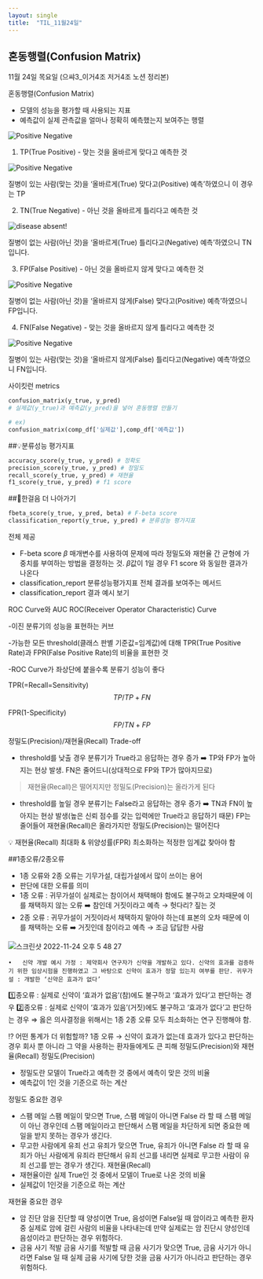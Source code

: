 ```yaml
---
layout: single
title:  "TIL_11월24일"
---
```


## 혼동행렬(Confusion Matrix)


11월 24일 목요일
(으쌰3_이거4조 저거4조 노션 정리본)

혼동행렬(Confusion Matrix)
* 모델의 성능을 평가할 때 사용되는 지표
* 예측값이 실제 관측값을 얼마나 정확히 예측했는지 보여주는 행렬

![Positive Negative](https://user-images.githubusercontent.com/99530946/203735439-2d5757e9-4bd1-4357-8e9c-00480cee89ad.png)

1. TP(True Positive) - 맞는 것을 올바르게 맞다고 예측한 것

![Positive Negative](https://user-images.githubusercontent.com/99530946/203735385-ea4cce0c-92eb-48f5-91ca-645b860503f7.png)

질병이 있는 사람(맞는 것)을 ‘올바르게(True) 맞다고(Positive) 예측’하였으니 이 경우는 TP

2. TN(True Negative) - 아닌 것을 올바르게 틀리다고 예측한 것

![disease absent!](https://user-images.githubusercontent.com/99530946/203735449-5f551d7e-f5ce-4826-82ac-60e06c3e9626.png)

질병이 없는 사람(아닌 것)을 ‘올바르게(True) 틀리다고(Negative) 예측’하였으니 TN 입니다.

3. FP(False Positive) - 아닌 것을 올바르지 않게 맞다고 예측한 것

![Positive Negative](https://user-images.githubusercontent.com/99530946/203735475-eb87c8ff-7800-4075-a073-8116b5d0638a.png)

질병이 없는 사람(아닌 것)을 ‘올바르지 않게(False) 맞다고(Positive) 예측’하였으니 FP입니다.

4. FN(False Negative) - 맞는 것을 올바르지 않게 틀리다고 예측한 것

![Positive Negative](https://user-images.githubusercontent.com/99530946/203735504-810048ec-d61b-4491-9444-97c6cc388f66.png)

질병이 있는 사람(맞는 것)을 ‘올바르지 않게(False) 틀리다고(Negative) 예측’하였으니 FN입니다.

사이킷런 metrics
```python
confusion_matrix(y_true, y_pred) 
# 실제값(y_true)과 예측값(y_pred)을 넣어 혼동행렬 만들기

# ex)
confusion_matrix(comp_df['실제값'],comp_df['예측값'])
```

##💡분류성능 평가지표
```python
accuracy_score(y_true, y_pred) # 정확도
precision_score(y_true, y_pred) # 정밀도
recall_score(y_true, y_pred) # 재현율
f1_score(y_true, y_pred) # f1 score
```

##🐾한걸음 더 나아가기
```python
fbeta_score(y_true, y_pred, beta) # F-beta score
classification_report(y_true, y_pred) # 분류성능 평가지표 
```
전체 제공
* F-beta score $β$ 매개변수를 사용하여 문제에 따라 정밀도와 재현율 간 균형에 가중치를 부여하는 방법을 결정하는 것. $β$값이 1일 경우 F1 score 와 동일한 결과가 나온다
* classification_report 분류성능평가지표 전체 결과를 보여주는 메서드
* classification_report 결과 예시 보기 

ROC Curve와 AUC
ROC(Receiver Operator Characteristic) Curve

-이진 분류기의 성능을 표현하는 커브

-가능한 모든 threshold(클래스 판별 기준값=임계값)에 대해 TPR(True Positive Rate)과 FPR(False Positive Rate)의 비율을 표현한 것

-ROC Curve가 좌상단에 붙을수록 분류기 성능이 좋다

TPR(=Recall=Sensitivity)
$$ TP/TP+FN $$

FPR(1-Specificity)
$$ FP/TN+FP $$

정밀도(Precision)/재현율(Recall) Trade-off
* threshold를 낮출 경우
분류기가 True라고 응답하는 경우 증가
➡️ TP와 FP가 높아지는 현상 발생. FN은 줄어드니(상대적으로 FP와 TP가 많아지므로) 
> 재현율(Recall)은 떨어지지만 정밀도(Precision)는 올라가게 된다

* threshold를 높일 경우
분류기는 False라고 응답하는 경우 증가 ➡️ TN과 FN이 높아지는 현상 발생(높은 신뢰 점수를 갖는 입력에만 True라고 응답하기 때문) FP는 줄어들어 재현율(Recall)은 올라가지만 정밀도(Precision)는 떨어진다

<aside> 💡 재현율(Recall) 최대화 & 위양성률(FPR) 최소화하는 적정한 임계값 찾아야 함

##1종오류/2종오류
* 1종 오류와 2종 오류는 기무가설, 대립가설에서 많이 쓰이는 용어
* 판단에 대한 오류를 의미
* 1종 오류 : 귀무가설이 실제로는 참이어서 채택해야 함에도 불구하고 오차때문에 이를 채택하지 않는 오류 ➡️ 참인데 거짓이라고 예측 → 헛다리? 짚는 것
* 2종 오류 : 귀무가설이 거짓이라서 채택하지 말아야 하는데 표본의 오차 때문에 이를 채택하는 오류 ➡️ 거짓인데 참이라고 예측 → 조금 답답한 사람
  
![스크린샷 2022-11-24 오후 5 48 27](https://user-images.githubusercontent.com/99530946/203735586-a8bf3735-52a0-416c-b5c1-010e79f65679.png)

	•	신약 개발 예시 가정 : 제약회사 연구자가 신약을 개발하고 있다. 신약의 효과를 검증하기 위한 임상시험을 진행하였고 그 바탕으로 신약이 효과가 정말 있는지 여부를 판단. 귀무가설 : 개발한 ‘신약은 효과가 없다’ 

1️⃣종오류 : 실제로 신약이 ‘효과가 없음’(참)에도 불구하고 ‘효과가 있다’고 판단하는 경우
2️⃣종오류 : 실제로 신약이 ‘효과가 있음’(거짓)에도 불구하고 ‘효과가 없다’고 판단하는 경우
⇒ 옳은 의사결정을 위해서는 1종 2종 오류 모두 최소화하는 연구 진행해야 함.

⁉️ 어떤 통계가 더 위험할까?
1종 오류 → 신약이 효과가 없는데 효과가 있다고 판단하는 경우
회사 뿐 아니라 그 약을 사용하는 환자들에게도 큰 피해
정밀도(Precision)와 재현율(Recall)
정밀도(Precision)
* 정밀도란 모델이 True라고 예측한 것 중에서 예측이 맞은 것의 비율
* 예측값이 1인 것을 기준으로 하는 계산

정밀도 중요한 경우
* 스팸 메일
스팸 메일이 맞으면 True, 스팸 메일이 아니면 False 라 할 때 스팸 메일이 아닌 경우인데 스팸 메일이라고 판단해서 스팸 메일을 차단하게 되면 중요한 메일을 받지 못하는 경우가 생긴다.
* 무고한 사람에게 유죄 선고
유죄가 맞으면 True, 유죄가 아니면 False 라 할 때 유죄가 아닌 사람에게 유죄라 판단해서 유죄 선고를 내리면 실제로 무고한 사람이 유죄 선고를 받는 경우가 생긴다.
재현율(Recall)
* 재현율이란 실제 True인 것 중에서 모델이 True로 나온 것의 비율
* 실제값이 1인것을 기준으로 하는 계산

재현율 중요한 경우
* 암 진단
암을 진단할 때 양성이면 True, 음성이면 False일 때 암이라고 예측한 환자중 실제로 암에 걸린 사람의 비율을 나타내는데 만약 실제로는 암 진단시 양성인데 음성이라고 판단하는 경우 위험하다.
* 금융 사기 적발
금융 사기를 적발할 때 금융 사기가 맞으면 True, 금융 사기가 아니라면 False 일 때 실제 금융 사기에 당한 것을 금융 사기가 아니라고 판단하는 경우 위험하다.


